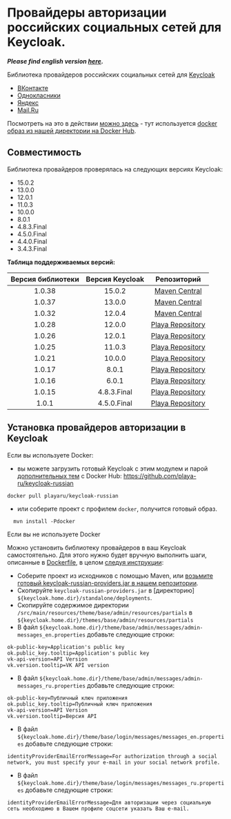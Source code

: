 # Провайдеры авторизации российских социальных сетей для Keycloak.

***Please find english version [here](readme_en.md).***

Библиотека провайдеров российских социальных сетей для [Keycloak](https://www.keycloak.org/)
+ [ВКонтакте](docs/vk.md)
+ [Однокласники](docs/ok.md)
+ [Яндекс](docs/yandex.md)
+ [Mail.Ru](docs/mailru.md)

Посмотреть на это в действии [можно здесь](https://elements.playa.ru/) - тут используется [docker образ из нашей директории на Docker Hub](https://github.com/playa-ru/keycloak-russian).

## Совместимость

Библиотека провайдеров проверялась на следующих версиях Keycloak:
+ 15.0.2
+ 13.0.0
+ 12.0.1
+ 11.0.3
+ 10.0.0
+ 8.0.1
+ 4.8.3.Final
+ 4.5.0.Final
+ 4.4.0.Final
+ 3.4.3.Final

**Таблица поддерживаемых версий:**

| Версия библиотеки | Версия Keycloak | Репозиторий                                      |
| :---------------: | :-------------: | :----------------------------------------------: |
|      1.0.38       |    15.0.2       | [Maven Central](https://mvnrepository.com)       |
|      1.0.37       |    13.0.0       | [Maven Central](https://mvnrepository.com)       |
|      1.0.32       |    12.0.4       | [Maven Central](https://mvnrepository.com)       |
|      1.0.28       |    12.0.0       | [Playa Repository](https://nexus.playa.ru/nexus) |
|      1.0.26       |    12.0.1       | [Playa Repository](https://nexus.playa.ru/nexus) |
|      1.0.25       |    11.0.3       | [Playa Repository](https://nexus.playa.ru/nexus) | 
|      1.0.21       |    10.0.0       | [Playa Repository](https://nexus.playa.ru/nexus) |
|      1.0.17       |    8.0.1        | [Playa Repository](https://nexus.playa.ru/nexus) |
|      1.0.16       |    6.0.1        | [Playa Repository](https://nexus.playa.ru/nexus) |
|      1.0.15       |    4.8.3.Final  | [Playa Repository](https://nexus.playa.ru/nexus) |
|      1.0.1        |    4.5.0.Final  | [Playa Repository](https://nexus.playa.ru/nexus) |

## Установка провайдеров авторизации в Keycloak

Если вы используете Docker:

- вы можете загрузить готовый Keycloak с этим модулем и парой [дополнительных тем](https://github.com/playa-ru/keycloak-playa-themes) с Docker Hub: https://github.com/playa-ru/keycloak-russian
```
docker pull playaru/keycloak-russian
```
 - или соберите проект с профилем `docker`, получится готовый образ.
```
  mvn install -Pdocker
```
Если вы не используете Docker 

Можно установить библиотеку провайдеров в ваш Keycloak самостоятельно. Для этого нужно будет вручную выполнить шаги, описанные в [Dockerfile](Dockerfile), в целом [следуя инструкции](https://www.keycloak.org/docs/latest/server_development/index.html#registering-provider-implementations):

* Соберите проект из исходников с помощью Maven, или [возьмите готовый keycloak-russian-providers.jar в нашем репозитории](https://nexus.playa.ru/nexus/content/repositories/releases/ru/playa/keycloak/keycloak-russian-providers/). 
* Скопируйте `keycloak-russian-providers.jar` в [директорию] `${keycloak.home.dir}/standalone/deployments`.
* Скопируйте содержимое директории `/src/main/resources/theme/base/admin/resources/partials` в `${keycloak.home.dir}/themes/base/admin/resources/partials`
* В файл `${keycloak.home.dir}/theme/base/admin/messages/admin-messages_en.properties` добавьте следующие строки:
```
ok-public-key=Application's public key
ok.public_key.tooltip=Application's public key
vk-api-version=API Version
vk.version.tooltip=VK API version
```
* В файл `${keycloak.home.dir}/theme/base/admin/messages/admin-messages_ru.properties` добавьте следующие строки:
```
ok-public-key=Публичный ключ приложения
ok.public_key.tooltip=Публичный ключ приложения
vk-api-version=API Version
vk.version.tooltip=Версия API
```
* В файл `${keycloak.home.dir}/theme/base/login/messages/messages_en.properties` добавьте следующие строки:
```
identityProviderEmailErrorMessage=For authorization through a social network, you must specify your e-mail in your social network profile.
```
* В файл `${keycloak.home.dir}/theme/base/login/messages/messages_ru.properties` добавьте следующие строки:
```
identityProviderEmailErrorMessage=Для авторизации через социальную сеть необходимо в Вашем профиле соцсети указать Ваш e-mail.
```
